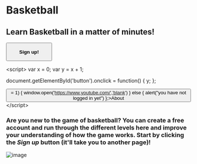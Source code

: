 #  Basketball
## Learn Basketball in a matter of minutes!

<button class="test" name="button" onclick= "window.open('https://docs.google.com/forms/d/e/1FAIpQLSdO_Pl9aSc0tUUJ2ySmfwTLYWnOZPAWKxUr3Csm1sp4hJHWDQ/viewform?usp=sf_link','_blank')"><strong>Sign up!</strong></button> 

<script\>
var x = 0; 
var y = x + 1;

document.getElementById('button').onclick = function() {
   y;
}; 

<button name="about" onclick= 
if(x >= 1) {
  window.open('https://www.youtube.com/','blank')
} else {
   alert("you have not logged in yet")
};>About</button>
</script\>

### Are you new to the game of basketball? You can create a **free** account and run through the different levels here and improve your understanding of how the game works. Start by clicking the _Sign up_ button (it'll take you to another page)!

![image](https://upload.wikimedia.org/wikipedia/commons/e/eb/Basketball_Court_Dimensions.jpg)


<style>
.test{
height: 50px;
width: 125px;
}
</style>
